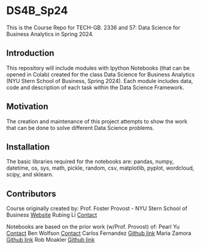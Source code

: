 # DS4B_Sp24
This is the Course Repo for TECH-GB. 2336 and 57: Data Science for Business Analytics in Spring 2024.


## Introduction

This repository will include modules with Ipython Notebooks (that can be opened in Colab) created for the class Data Science for Business Analytics (NYU Stern School of Business, Spring 2024). Each module includes data, code and description of each task within the Data Science Framework.


## Motivation

The creation and maintenance of this project attempts to show the work that can be done to solve different Data Science problems. 


## Installation

The basic libraries required for the notebooks are: pandas, numpy, datetime, os, sys, math, pickle, random, csv, matplotlib, pyplot, wordcloud, scipy, and sklearn.


## Contributors

Course originally created by:
Prof. Foster Provost - NYU Stern School of Business [Website](http://people.stern.nyu.edu/fprovost/)
Rubing Li [Contact](mailto:rl4229@stern.nyu.edu)

Notebooks are based on the prior work (w/Prof. Provost) of: 
Pearl Yu [Contact](https://www.notion.so/pearlyu/Pearl-Peiyan-Yu-1fff9a63a0a949228bd79ad97679bad8)
Ben Wolfson [Contact](https://www.linkedin.com/in/ben-wolfson-61925a87/)
Carlos Fernandez [Github link](https://github.com/ferlocar)
Maria Zamora [Github link](https://github.com/mariazm/Spring2017_ProfFosterProvost)
Rob Moakler [Github link](https://github.com/rmoakler)
